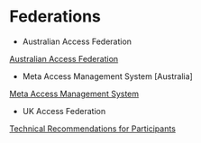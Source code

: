 # Federations

- Australian Access Federation

[Australian Access Federation](http://federation.org.au)
- Meta Access Management System \[Australia\]

[Meta Access Management System](https://mams.melcoe.mq.edu.au/zope/mams)
- UK Access Federation

[Technical Recommendations for Participants](http://www.ukfederation.org.uk/library/uploads/Documents/technical-recommendations-for-participants.pdf)

